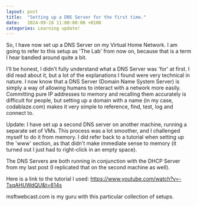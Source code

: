```yaml
---
layout: post
title:  "Setting up a DNS Server for the first time."
date:   2024-09-18 11:00:00:00 +0100
categories: Learning update!
---
```


So, I have now set up a DNS Server on my Virtual Home Network. I am going to refer to this setup as 'The Lab' from now on,
because that is a term I hear bandied around quite a bit. 

I'll be honest, I didn't fully understand what a DNS Server was 'for' at first. I did read about it, but a lot of the explanations
I found were very technical in nature. I now know that a DNS Server (Domain Name System Server) is simply a way of allowing humans
to interact with a network more easily. Committing pure IP addresses to memory and recalling them accurately is difficult for people,
but setting up a domain with a name (in my case, codablaze.com) makes it very simple to reference, find, test, log and connect to.

Update:
I have set up a second DNS server on another machine, running a separate set of VMs. This process was a lot smoother, and I challenged
myself to do it from memory. I did refer back to a tutorial when setting up the 'www' section, as that didn't make immediate sense to memory
(it turned out I just had to right-click in an empty space).

The DNS Servers are both running in conjunction with the DHCP Server from my last post (I replicated that on the second machine as well).

Here is a link to the tutorial I used:
https://www.youtube.com/watch?v=-TsqAHUWdQU&t=614s

msftwebcast.com is my guru with this particular collection of setups.














